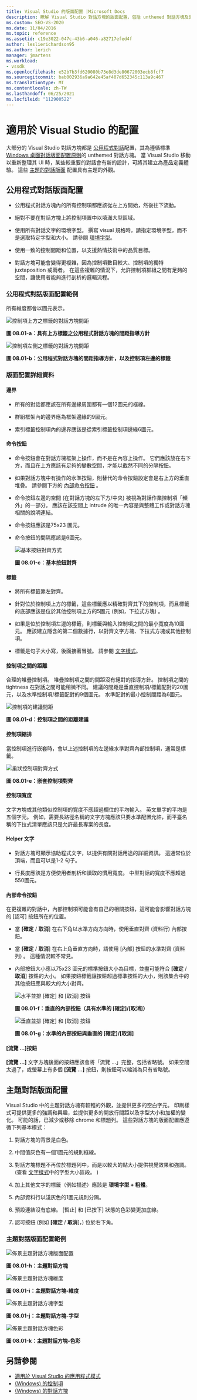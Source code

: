 ```yaml
---
title: Visual Studio 的版面配置 |Microsoft Docs
description: 瞭解 Visual Studio 對話方塊的版面配置，包括 unthemed 對話方塊及具有主題外觀的新對話方塊。
ms.custom: SEO-VS-2020
ms.date: 11/04/2016
ms.topic: reference
ms.assetid: c19e3022-047c-43b6-a046-a82717efed4f
author: leslierichardson95
ms.author: lerich
manager: jmartens
ms.workload:
- vssdk
ms.openlocfilehash: e52b7b3fd620080b73e8d3de80672003ecb8fcf7
ms.sourcegitcommit: bab002936a9a642e45af407d652345c113a9c467
ms.translationtype: MT
ms.contentlocale: zh-TW
ms.lasthandoff: 06/25/2021
ms.locfileid: "112900522"
---
```

# <a name="layout-for-visual-studio"></a>適用於 Visual Studio 的配置
大部分的 Visual Studio 對話方塊都是 [公用程式對話](../../extensibility/ux-guidelines/layout-for-visual-studio.md#BKMK_UtilityDialogLayout)配置，其為遵循標準 [Windows 桌面對話版面配置原則](/windows/desktop/uxguide/win-dialog-box)的 unthemed 對話方塊。 當 Visual Studio 移動以重新整理其 UI 時，某些較重要的對話會有新的設計，可將其建立為產品定義體驗。 這些 [主題的對話版面](../../extensibility/ux-guidelines/layout-for-visual-studio.md#BKMK_ThemedDialogLayout) 配置具有主題的外觀。

## <a name="utility-dialog-layout"></a><a name="BKMK_UtilityDialogLayout"></a> 公用程式對話版面配置

- 公用程式對話方塊內的所有控制項都應該從左上方開始，然後往下流動。

- 絕對不要在對話方塊上將控制項置中以填滿大型區域。

- 使用所有對話文字的環境字型。 撰寫 visual 規格時，請指定環境字型，而不是選取特定字型和大小。 請參閱 [環境字型](../../extensibility/ux-guidelines/fonts-and-formatting-for-visual-studio.md#BKMK_TheEnvironmentFont)。

- 使用一致的控制間距和位置，以支援熱情技術中的品質目標。

- 對話方塊可能會變得更複雜，因為控制項數目較大、控制項的獨特 juxtaposition 或兩者。 在這些複雜的情況下，允許控制項群組之間有足夠的空間，讓使用者能夠進行剖析的邏輯流程。

### <a name="utility-dialog-layout-examples"></a>公用程式對話版面配置範例
 所有維度都會以圖元表示。

 ![控制項上方之標籤的對話方塊間距](../../extensibility/ux-guidelines/media/0801-a_utilityspacingabove.png "0801-a_UtilitySpacingAbove")

 **圖 08.01-a：具有上方標籤之公用程式對話方塊的間距指導方針**

 ![控制項左側之標籤的對話方塊間距](../../extensibility/ux-guidelines/media/0801-b_utilityspacingleft.png "0801-b_UtilitySpacingLeft")

 **圖 08.01-b：公用程式對話方塊的間距指導方針，以及控制項左邊的標籤**

### <a name="layout-details"></a>版面配置詳細資料

#### <a name="margins"></a>邊界

- 所有的對話都應該在所有邊緣周圍都有一個12圖元的框線。

- 群組框架內的邊界應為框架邊緣的9圖元。

- 索引標籤控制項內的邊界應該是從索引標籤控制項邊緣6圖元。

#### <a name="command-buttons"></a>命令按鈕

- 命令按鈕會在對話方塊框架上操作，而不是在內容上操作。 它們應該放在右下方，而且在上方應該有足夠的變數空間，才能以截然不同的分隔按鈕。

- 如果對話方塊中有操作的水準按鈕，則替代的命令按鈕設定會是右上方的垂直堆疊。 請參閱下方的 [內部命令按鈕](../../extensibility/ux-guidelines/layout-for-visual-studio.md#BKMK_InteriorCommandButtons) 。

- 命令按鈕左邊的空間 (在對話方塊的左下方/中央) 被視為對話作業控制項「頻外」的一部分。 應該在該空間上 intrude 的唯一內容是與整體工作或對話方塊相關的說明連結。

- 命令按鈕應該是75x23 圖元。

- 命令按鈕的間隔應該是6圖元。

  ![基本按鈕對齊方式](../../extensibility/ux-guidelines/media/0801-c_buttonalign.png "0801-c_ButtonAlign")

  **圖 08.01-c：基本按鈕對齊**

#### <a name="labels"></a>標籤

- 將所有標籤靠左對齊。

- 針對位於控制項上方的標籤，這些標籤應以精確對齊其下的控制項，而且標籤的底部應該是位於其他控制項上方的5圖元 (例如，下拉式方塊) 。

- 如果是位於控制項左邊的標籤，則標籤與輸入控制項之間的最小寬度為10圖元。 應該建立隱含的第二個數據行，以對齊文字方塊、下拉式方塊或其他控制項。

- 標籤是句子大小寫，後面接著冒號。 請參閱 [文字樣式](../../extensibility/ux-guidelines/fonts-and-formatting-for-visual-studio.md#BKMK_TextStyle)。

#### <a name="distance-between-controls"></a>控制項之間的距離
 合理的堆疊控制項。 堆疊控制項之間的間距沒有絕對的指導方針。 控制項之間的 tightness 在對話之間可能稍微不同。 建議的間距是垂直控制項/標籤配對的20圖元，以及水準控制項/標籤配對的9個圖元。 水準配對的最小控制間距為6圖元。

 ![控制項的建議間距](../../extensibility/ux-guidelines/media/0801-d_controldistance.png "0801-d_ControlDistance")

 **圖 08.01-d：控制項之間的距離建議**

#### <a name="control-indentation"></a>控制項縮排
 當控制項進行嵌套時，會以上述控制項的左邊緣水準對齊內部控制項，通常是標籤。

 ![巢狀控制項對齊方式](../../extensibility/ux-guidelines/media/0801-e_controlalign.png "0801-e_ControlAlign")

 **圖 08.01-e：嵌套控制項對齊**

#### <a name="control-width"></a>控制項寬度
 文字方塊或其他類似控制項的寬度不應超過欄位的平均輸入。 英文單字的平均是五個字元。 例如，需要長路徑名稱的文字方塊應該只要水準配置允許，而平臺名稱的下拉式清單應該只是允許最長專案的長度。

#### <a name="helper-text"></a>Helper 文字

- 對話方塊可顯示協助程式文字，以提供有關對話用途的詳細資訊。 這通常位於頂端，而且可以是1-2 句子。

- 行長度應該是方便使用者剖析和讀取的慣用寬度。 中型對話的寬度不應超過550圖元。

#### <a name="interior-command-buttons"></a><a name="BKMK_InteriorCommandButtons"></a> 內部命令按鈕
 在更複雜的對話中，內部控制項可能會有自己的相關按鈕，這可能會影響對話方塊的 [認可] 按鈕所在的位置。

- 當 **[確定** / **取消**] 在右下角以水準方向方向時，使用垂直對齊 (資料行) 內部按鈕。

- 當 **[確定** / **取消**] 在右上角垂直方向時，請使用 [內部] 按鈕的水準對齊 (資料列) 。 這種情況較不常見。

- 內部按鈕大小應以75x23 圖元的標準按鈕大小為目標，並盡可能符合 **[確定** / **取消**] 按鈕的大小。 如果按鈕標籤讓按鈕超過標準按鈕的大小，則該集合中的其他按鈕應與較大的大小對齊。

  ![水平並排 [確定] 和 [取消] 按鈕](../../extensibility/ux-guidelines/media/0801-f_horizokcan.png "0801-f_HorizOKCan")

  **圖 08.01-f：垂直的內部按鈕（具有水準的 [確定]/[取消]）**

  ![垂直並排 [確定] 和 [取消] 按鈕](../../extensibility/ux-guidelines/media/0801-g_vertokcan.png "0801-g_VertOKCan")

  **圖 08.01-g：水準的內部按鈕與垂直的 [確定]/[取消]**

#### <a name="browse-button"></a>[流覽 ...]按鈕
 **[流覽 ...]** 文字方塊後面的按鈕應該會將「流覽 ...」完整，包括省略號。 如果空間太過了，或螢幕上有多個 **[流覽 ...]** 按鈕，則按鈕可以縮減為只有省略號。

## <a name="themed-dialog-layout"></a><a name="BKMK_ThemedDialogLayout"></a> 主題對話版面配置
 Visual Studio 中的主題對話方塊有較輕的外觀，並提供更多的空白字元。 印刷樣式可提供更多的強調和興趣，並提供更多的開放行間距以及字型大小和加權的變化。 可能的話，已減少或移除 chrome 和標題列。 這些對話方塊的版面配置應遵循下列基本模式：

1. 對話方塊的背景是白色。

2. 中間值灰色有一個1圖元的規則框線。

3. 對話方塊標題不再位於標題列中，而是以較大的點大小提供視覺效果和強調。  (查看 [文字樣式](../../extensibility/ux-guidelines/fonts-and-formatting-for-visual-studio.md#BKMK_TextStyle)中的字型大小區段。 ) 

4. 加上其他文字的標籤（例如描述）應該是 **環境字型 + 粗體**。

5. 內部資料行以淺灰色的1圖元規則分隔。

6. 預設連結沒有底線。 [暫止] 和 [已按下] 狀態的色彩變更加底線。

7. 認可按鈕 (例如 **[確定** / **取消**]，) 位於右下角。

### <a name="themed-dialog-layout-examples"></a>主題對話版面配置範例
 ![佈景主題對話方塊版面配置](../../extensibility/ux-guidelines/media/0801-h_themeddialog.png "0801-h_ThemedDialog")

 **圖 08.01-h：主題對話方塊**

 ![佈景主題對話方塊維度](../../extensibility/ux-guidelines/media/0801-i_themeddialogdimensions.png "0801-i_ThemedDialogDimensions")

 **圖 08.01-i：主題對話方塊-維度**

 ![佈景主題對話方塊字型](../../extensibility/ux-guidelines/media/0801-j_themeddialogfonts.png "0801-j_ThemedDialogFonts")

 **圖 08.01-j：主題對話方塊-字型**

 ![佈景主題對話方塊色彩](../../extensibility/ux-guidelines/media/0801-k_themeddialogcolors.png "0801-k_ThemedDialogColors")

 **圖 08.01-k：主題對話方塊-色彩**

## <a name="see-also"></a>另請參閱
- [適用於 Visual Studio 的應用程式模式](../../extensibility/ux-guidelines/application-patterns-for-visual-studio.md)
- [ (Windows) 的控制項 ](/windows/desktop/uxguide/controls)
- [ (Windows) 的對話方塊 ](/windows/desktop/uxguide/win-dialog-box)

